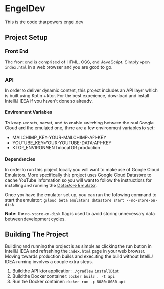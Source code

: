 # EngelDev
This is the code that powers engel.dev

## Project Setup

### Front End
The front end is comprised of HTML, CSS, and JavaScript. Simply open `index.html` in a web browser and you are good to go.

### API
In order to deliver dynamic content, this project includes an API layer which is built using Kotin + ktor. For the best experience, download and install IntelliJ IDEA if you haven't done so already.

#### Environment Variables
To keep secrets, secret, and to enable switching between the real Google Cloud and the emulated one, there are a few environment variables to set:

* MAILCHIMP_KEY=YOUR-MAILCHIMP-API-KEY
* YOUTUBE_KEY=YOUR-YOUTUBE-DATA-API-KEY
* KTOR_ENVIRONMENT=local OR production

#### Dependencies
In order to run this project locally you will want to make use of Google Cloud Emulators. More specifically this project uses Google Cloud Datastore to cache YouTube information so you will want to follow the instructions for installing and running the [Datastore Emulator](https://cloud.google.com/datastore/docs/tools/datastore-emulator).

Once you have the emulator set-up, you can run the following command to start the emulator: `gcloud beta emulators datastore start --no-store-on-disk`

**Note:** the `no-store-on-disk` flag is used to avoid storing unnecessary data between development cycles.

## Building The Project
Building and running the project is as simple as clicking the run button in IntelliJ IDEA and refreshing the `index.html` page in your web browser. Moving towards production builds and executing the build without IntelliJ IDEA running involves a couple extra steps.

1. Build the API ktor application: `./gradlew installDist`
2. Build the Docker container: `docker build . -t api`
3. Run the Docker container: `docker run -p 8080:8080 api`
